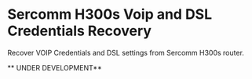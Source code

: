 # Sercomm H300s Voip and DSL Credentials Recovery
Recover VOIP Credentials and DSL settings from Sercomm H300s router.

** UNDER DEVELOPMENT**
